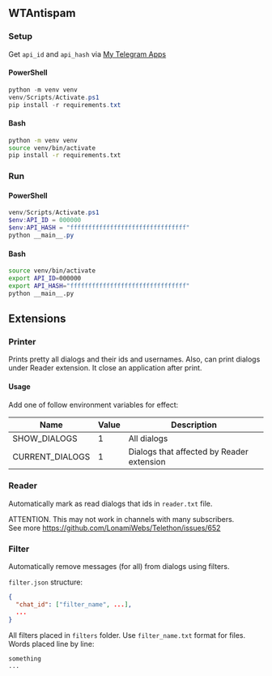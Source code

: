 ## WTAntispam

### Setup
Get `api_id` and `api_hash` via [My Telegram Apps](https://my.telegram.org/apps)

#### PowerShell
```powershell
python -m venv venv
venv/Scripts/Activate.ps1
pip install -r requirements.txt
```
#### Bash
```bash
python -m venv venv
source venv/bin/activate
pip install -r requirements.txt
```

### Run
#### PowerShell
```powershell
venv/Scripts/Activate.ps1
$env:API_ID = 000000
$env:API_HASH = "ffffffffffffffffffffffffffffffff"
python __main__.py
```
#### Bash
```bash
source venv/bin/activate
export API_ID=000000
export API_HASH="ffffffffffffffffffffffffffffffff"
python __main__.py
```

## Extensions
### Printer
Prints pretty all dialogs and their ids and usernames. Also, can print dialogs under Reader extension.
It close an application after print.
#### Usage
Add one of follow environment variables for effect:

Name|Value|Description
---|---|---
SHOW_DIALOGS|1|All dialogs
CURRENT_DIALOGS|1|Dialogs that affected by Reader extension

### Reader
Automatically mark as read dialogs that ids in `reader.txt` file.

ATTENTION. This may not work in channels with many subscribers.<br>See more https://github.com/LonamiWebs/Telethon/issues/652

### Filter
Automatically remove messages (for all) from dialogs using filters.

`filter.json` structure:
```json
{
  "chat_id": ["filter_name", ...],
  ...
}
```
All filters placed in `filters` folder. Use `filter_name.txt` format for files. Words placed line by line:
```text
something
...
```